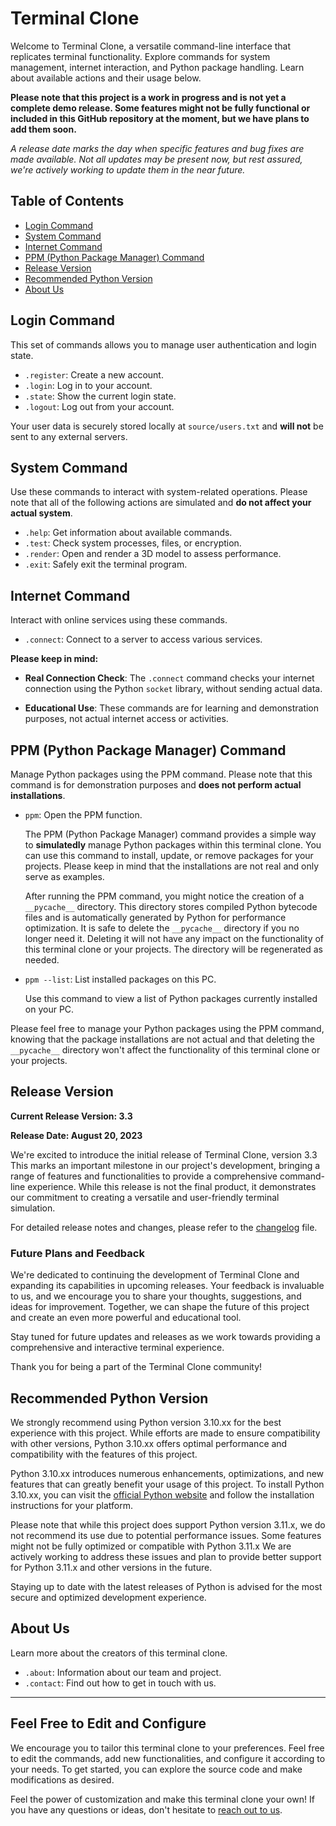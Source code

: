 # Terminal Clone

Welcome to Terminal Clone, a versatile command-line interface that replicates terminal functionality. Explore commands for system management, internet interaction, and Python package handling. Learn about available actions and their usage below.

**Please note that this project is a work in progress and is not yet a complete demo release. Some features might not be fully functional or included in this GitHub repository at the moment, but we have plans to add them soon.**

*A release date marks the day when specific features and bug fixes are made available. Not all updates may be present now, but rest assured, we're actively working to update them in the near future.*

## Table of Contents
- [Login Command](#login-command)
- [System Command](#system-command)
- [Internet Command](#internet-command)
- [PPM (Python Package Manager) Command](#ppm-python-package-manager-command)
- [Release Version](#Release-Version)
- [Recommended Python Version](#Recommended-Python-Version)
- [About Us](#about-us)



## Login Command

This set of commands allows you to manage user authentication and login state.

- `.register`: Create a new account.
- `.login`: Log in to your account.
- `.state`: Show the current login state.
- `.logout`: Log out from your account.

Your user data is securely stored locally at `source/users.txt` and **will not** be sent to any external servers.

## System Command

Use these commands to interact with system-related operations. Please note that all of the following actions are simulated and **do not affect your actual system**.

- `.help`: Get information about available commands.
- `.test`: Check system processes, files, or encryption.
- `.render`: Open and render a 3D model to assess performance.
- `.exit`: Safely exit the terminal program.

## Internet Command

Interact with online services using these commands.

- `.connect`: Connect to a server to access various services.
  
**Please keep in mind:**

- **Real Connection Check**: The `.connect` command checks your internet connection using the Python `socket` library, without sending actual data.

- **Educational Use**: These commands are for learning and demonstration purposes, not actual internet access or activities.

## PPM (Python Package Manager) Command

Manage Python packages using the PPM command. Please note that this command is for demonstration purposes and **does not perform actual installations**.

- `ppm`: Open the PPM function.

    The PPM (Python Package Manager) command provides a simple way to **simulatedly** manage Python packages within this terminal clone. You can use this command to install, update, or remove packages for your projects. Please keep in mind that the installations are not real and only serve as examples.

    After running the PPM command, you might notice the creation of a `__pycache__` directory. This directory stores compiled Python bytecode files and is automatically generated by Python for performance optimization. It is safe to delete the `__pycache__` directory if you no longer need it. Deleting it will not have any impact on the functionality of this terminal clone or your projects. The directory will be regenerated as needed.

- `ppm --list`: List installed packages on this PC.

    Use this command to view a list of Python packages currently installed on your PC.

Please feel free to manage your Python packages using the PPM command, knowing that the package installations are not actual and that deleting the `__pycache__` directory won't affect the functionality of this terminal clone or your projects.

## Release Version

**Current Release Version: 3.3**

**Release Date: August 20, 2023**

We're excited to introduce the initial release of Terminal Clone, version 3.3 This marks an important milestone in our project's development, bringing a range of features and functionalities to provide a comprehensive command-line experience. While this release is not the final product, it demonstrates our commitment to creating a versatile and user-friendly terminal simulation.

For detailed release notes and changes, please refer to the [changelog](https://github.com/donut9164/Terminal-clone/blob/main/changelog.txt) file.

### Future Plans and Feedback

We're dedicated to continuing the development of Terminal Clone and expanding its capabilities in upcoming releases. Your feedback is invaluable to us, and we encourage you to share your thoughts, suggestions, and ideas for improvement. Together, we can shape the future of this project and create an even more powerful and educational tool.

Stay tuned for future updates and releases as we work towards providing a comprehensive and interactive terminal experience.

Thank you for being a part of the Terminal Clone community!

## Recommended Python Version

We strongly recommend using Python version 3.10.xx for the best experience with this project. While efforts are made to ensure compatibility with other versions, Python 3.10.xx offers optimal performance and compatibility with the features of this project.

Python 3.10.xx introduces numerous enhancements, optimizations, and new features that can greatly benefit your usage of this project. To install Python 3.10.xx, you can visit the [official Python website](https://www.python.org/downloads/) and follow the installation instructions for your platform.

Please note that while this project does support Python version 3.11.x, we do not recommend its use due to potential performance issues. Some features might not be fully optimized or compatible with Python 3.11.x We are actively working to address these issues and plan to provide better support for Python 3.11.x and other versions in the future.

Staying up to date with the latest releases of Python is advised for the most secure and optimized development experience.

## About Us

Learn more about the creators of this terminal clone.

- `.about`: Information about our team and project.
- `.contact`: Find out how to get in touch with us.

---

## Feel Free to Edit and Configure

We encourage you to tailor this terminal clone to your preferences. Feel free to edit the commands, add new functionalities, and configure it according to your needs. To get started, you can explore the source code and make modifications as desired.

Feel the power of customization and make this terminal clone your own! If you have any questions or ideas, don't hesitate to [reach out to us](). 
